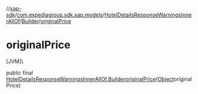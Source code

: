 //[xap-sdk](../../../../index.md)/[com.expediagroup.sdk.xap.models](../../index.md)/[HotelDetailsResponseWarningsInnerAllOf](../index.md)/[Builder](index.md)/[originalPrice](original-price.md)

# originalPrice

[JVM]\

public final [HotelDetailsResponseWarningsInnerAllOf.Builder](index.md)[originalPrice](original-price.md)([Object](https://docs.oracle.com/javase/8/docs/api/java/lang/Object.html)originalPrice)
